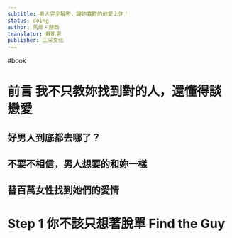 ```yaml
---
subtitle: 男人完全解密，讓妳喜歡的他愛上你！
status: doing
author: 馬修・赫西
translator: 蘇凱恩
publisher: 三采文化
---
```

#book 
# 前言 我不只教妳找到對的人，還懂得談戀愛

## 好男人到底都去哪了？

## 不要不相信，男人想要的和妳一樣

## 替百萬女性找到她們的愛情

# Step 1 你不該只想著脫單 Find the Guy

